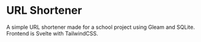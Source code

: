 # URL Shortener

A simple URL shortener made for a school project using Gleam and SQLite.
Frontend is Svelte with TailwindCSS.
